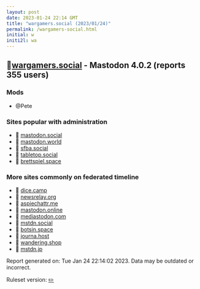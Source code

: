 ```yaml
---
layout: post
date: 2023-01-24 22:14 GMT
title: "wargamers.social (2023/01/24)"
permalink: /wargamers-social.html
initial: w
initi2l: wa
---
```


## 🐘[wargamers.social](https://wargamers.social) - Mastodon 4.0.2 (reports 355 users)

### Mods
 * @Pete

### Sites popular with administration

* 🐘 [mastodon.social](/mastodon-social.html)
* 🐘 [mastodon.world](/mastodon-world.html)
* 🐘 [sfba.social](/sfba-social.html)
* 🐘 [tabletop.social](/tabletop-social.html)
* 🐘 [brettspiel.space](/brettspiel-space.html)

### More sites commonly on federated timeline

* 🐘 [dice.camp](/dice-camp.html)
* 🐘 [newsrelay.org](/newsrelay-org.html)
* 🐘 [aspiechattr.me](/aspiechattr-me.html)
* 🐘 [mastodon.online](/mastodon-online.html)
* 🐘 [mediastodon.com](/mediastodon-com.html)
* 🐘 [mstdn.social](/mstdn-social.html)
* 🐘 [botsin.space](/botsin-space.html)
* 🐘 [journa.host](/journa-host.html)
* 🐘 [wandering.shop](/wandering-shop.html)
* 🐘 [mstdn.jp](/mstdn-jp.html)

Report generated on: Tue Jan 24 22:14:02 2023. Data may be outdated or incorrect.

Ruleset version: [✏️](/version-pencil)
